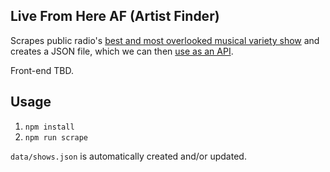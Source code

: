 ## Live From Here AF (Artist Finder)
Scrapes public radio's [best and most overlooked musical variety show](https://www.livefromhere.org/) and creates a JSON file, which we can then [use as an API](https://5iwwhjx9hc.execute-api.us-east-1.amazonaws.com/lfh).

Front-end TBD.

## Usage
1. `npm install`
2. `npm run scrape`

`data/shows.json` is automatically created and/or updated.
